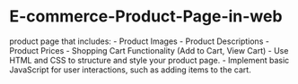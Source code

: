 # E-commerce-Product-Page-in-web
product page that includes:   - Product Images   - Product Descriptions   - Product Prices   - Shopping Cart Functionality (Add to Cart, View Cart) - Use HTML and CSS to structure and style your product page. - Implement basic JavaScript for user interactions, such as adding items to the cart.
